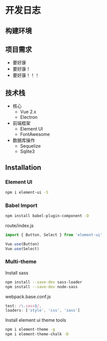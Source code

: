 # 开发日志

## 构建环境

## 项目需求

- 要好康
- 要好康！
- 要好康！！！

## 技术栈

- 核心
  - Vue 2.x
  - Electron
- 前端框架
  - Element UI
  - FontAwesome
- 数据库操作
  - Sequelize
  - Sqlite3

## Installation

### Element UI

```bash
npm i element-ui -S
```

### Babel Import

```bash
npm install babel-plugin-component -D
```

route/index.js

```javascript
import { Button, Select } from 'element-ui'

Vue.use(Button)
Vue.use(Select)
```

### Multi-theme

Install sass

```bash
npm install --save-dev sass-loader
npm install --save-dev node-sass
```

webpack.base.conf.js

```js
test: /\.sass$/,
loaders: ['style', 'css', 'sass']
```

Install element ui theme tools

```bash
npm i element-theme -g
npm i element-theme-chalk -D
```